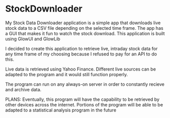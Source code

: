 # StockDownloader

My Stock Data Downloader application is a simple app that downloads live stock data to a CSV file depending on the selected time frame. 
The app has a GUI that makes it fun to watch the stock download. 
This application is built using GlowUI and GlowLib

I decided to create this application to retrieve live, intraday stock data for any time frame of my choosing because I refused to pay for an API to do this.

Live data is retrieved using Yahoo Finance. Different live sources can be adapted to the program and it would still function properly.

The program can run on any always-on server in order to constantly recieve and archive data.

PLANS:
Eventually, this program will have the capability to be retrieved by other devices across the internet.
Portions of the program will be able to be adapted to a statistical analysis program in the future
